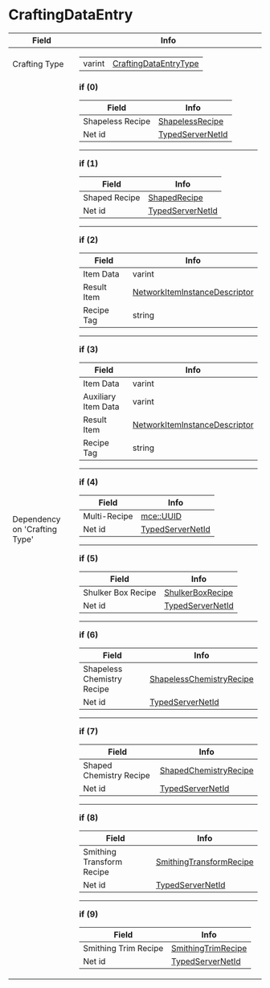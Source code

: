 # CraftingDataEntry

<table><thead><tr><th>Field</th><th>Info</th></tr></thead><tbody>
<tr><td>Crafting Type</td><td><table><tbody><tr><td>varint</td><td><a href="../enums/CraftingDataEntryType.md">CraftingDataEntryType</a></td></tr></tbody></table></td></tr>
<tr><td>Dependency on 'Crafting Type'</td><td><b>if (0)</b><br>
  <table><thead><tr><th>Field</th><th>Info</th></tr></thead><tbody>
  <tr><td>Shapeless Recipe</td><td><a href="../types/ShapelessRecipe.md">ShapelessRecipe</a></td></tr>
  <tr><td>Net id</td><td><a href="../types/TypedServerNetId_RecipeNetIdTag.md">TypedServerNetId<struct RecipeNetIdTag,unsigned int,0></a></td></tr>
  </tbody></table><hr>
  <b>if (1)</b><br>
  <table><thead><tr><th>Field</th><th>Info</th></tr></thead><tbody>
  <tr><td>Shaped Recipe</td><td><a href="../types/ShapedRecipe.md">ShapedRecipe</a></td></tr>
  <tr><td>Net id</td><td><a href="../types/TypedServerNetId_RecipeNetIdTag.md">TypedServerNetId<struct RecipeNetIdTag,unsigned int,0></a></td></tr>
  </tbody></table><hr>
  <b>if (2)</b><br>
  <table><thead><tr><th>Field</th><th>Info</th></tr></thead><tbody>
  <tr><td>Item Data</td><td>varint</td></tr>
  <tr><td>Result Item</td><td><a href="../types/NetworkItemInstanceDescriptor.md">NetworkItemInstanceDescriptor</a></td></tr>
  <tr><td>Recipe Tag</td><td>string</td></tr>
  </tbody></table><hr>
  <b>if (3)</b><br>
  <table><thead><tr><th>Field</th><th>Info</th></tr></thead><tbody>
  <tr><td>Item Data</td><td>varint</td></tr>
  <tr><td>Auxiliary Item Data</td><td>varint</td></tr>
  <tr><td>Result Item</td><td><a href="../types/NetworkItemInstanceDescriptor.md">NetworkItemInstanceDescriptor</a></td></tr>
  <tr><td>Recipe Tag</td><td>string</td></tr>
  </tbody></table><hr>
  <b>if (4)</b><br>
  <table><thead><tr><th>Field</th><th>Info</th></tr></thead><tbody>
  <tr><td>Multi-Recipe</td><td><a href="../types/mce_UUID.md">mce::UUID</a></td></tr>
  <tr><td>Net id</td><td><a href="../types/TypedServerNetId_RecipeNetIdTag.md">TypedServerNetId<struct RecipeNetIdTag,unsigned int,0></a></td></tr>
  </tbody></table><hr>
  <b>if (5)</b><br>
  <table><thead><tr><th>Field</th><th>Info</th></tr></thead><tbody>
  <tr><td>Shulker Box Recipe</td><td><a href="../types/ShulkerBoxRecipe.md">ShulkerBoxRecipe</a></td></tr>
  <tr><td>Net id</td><td><a href="../types/TypedServerNetId_RecipeNetIdTag.md">TypedServerNetId<struct RecipeNetIdTag,unsigned int,0></a></td></tr>
  </tbody></table><hr>
  <b>if (6)</b><br>
  <table><thead><tr><th>Field</th><th>Info</th></tr></thead><tbody>
  <tr><td>Shapeless Chemistry Recipe</td><td><a href="../types/ShapelessChemistryRecipe.md">ShapelessChemistryRecipe</a></td></tr>
  <tr><td>Net id</td><td><a href="../types/TypedServerNetId_RecipeNetIdTag.md">TypedServerNetId<struct RecipeNetIdTag,unsigned int,0></a></td></tr>
  </tbody></table><hr>
  <b>if (7)</b><br>
  <table><thead><tr><th>Field</th><th>Info</th></tr></thead><tbody>
  <tr><td>Shaped Chemistry Recipe</td><td><a href="../types/ShapedChemistryRecipe.md">ShapedChemistryRecipe</a></td></tr>
  <tr><td>Net id</td><td><a href="../types/TypedServerNetId_RecipeNetIdTag.md">TypedServerNetId<struct RecipeNetIdTag,unsigned int,0></a></td></tr>
  </tbody></table><hr>
  <b>if (8)</b><br>
  <table><thead><tr><th>Field</th><th>Info</th></tr></thead><tbody>
  <tr><td>Smithing Transform Recipe</td><td><a href="../types/SmithingTransformRecipe.md">SmithingTransformRecipe</a></td></tr>
  <tr><td>Net id</td><td><a href="../types/TypedServerNetId_RecipeNetIdTag.md">TypedServerNetId<struct RecipeNetIdTag,unsigned int,0></a></td></tr>
  </tbody></table><hr>
  <b>if (9)</b><br>
  <table><thead><tr><th>Field</th><th>Info</th></tr></thead><tbody>
  <tr><td>Smithing Trim Recipe</td><td><a href="../types/SmithingTrimRecipe.md">SmithingTrimRecipe</a></td></tr>
  <tr><td>Net id</td><td><a href="../types/TypedServerNetId_RecipeNetIdTag.md">TypedServerNetId<struct RecipeNetIdTag,unsigned int,0></a></td></tr>
  </tbody></table></td></tr>
</tbody></table>